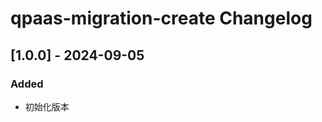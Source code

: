<!-- Keep a Changelog guide -> https://keepachangelog.com -->

# qpaas-migration-create Changelog

## [1.0.0] - 2024-09-05

### Added
- 初始化版本